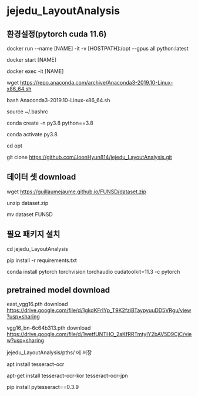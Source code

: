 # jejedu_LayoutAnalysis

## 환경설정(pytorch cuda 11.6)

docker run --name [NAME] -it -v [HOSTPATH]:/opt --gpus all python:latest

docker start [NAME]

docker exec -it [NAME] 

wget https://repo.anaconda.com/archive/Anaconda3-2019.10-Linux-x86_64.sh

bash Anaconda3-2019.10-Linux-x86_64.sh

source ~/.bashrc

conda create -n py3.8 python==3.8

conda activate py3.8

cd opt

git clone https://github.com/JoonHyun814/jejedu_LayoutAnalysis.git


## 데이터 셋 download
wget https://guillaumejaume.github.io/FUNSD/dataset.zip

unzip dataset.zip

mv dataset FUNSD

## 필요 패키지 설치
cd jejedu_LayoutAnalysis

pip install -r requirements.txt

conda install pytorch torchvision torchaudio cudatoolkit=11.3 -c pytorch


## pretrained model download
east_vgg16.pth download
https://drive.google.com/file/d/1gkdKFrIYp_T9K2fziBTaypyuuDD5VRgu/view?usp=sharing

vgg16_bn-6c64b313.pth download
https://drive.google.com/file/d/1wetfUNTHO_2aKfRRTmtylY2bAV5D9CjC/view?usp=sharing

jejedu_LayoutAnalysis/pths/ 에 저장



apt install tesseract-ocr

apt-get install tesseract-ocr-kor tesseract-ocr-jpn

pip install pytesseract==0.3.9